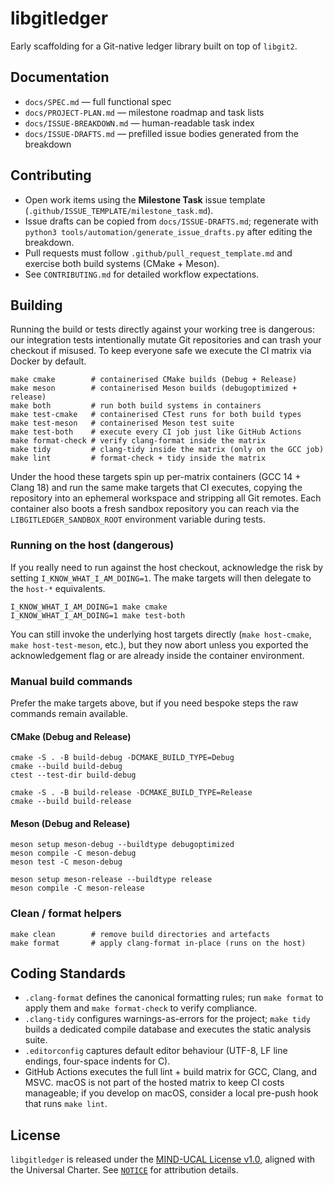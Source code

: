 # libgitledger

Early scaffolding for a Git-native ledger library built on top of `libgit2`.

## Documentation

- `docs/SPEC.md` — full functional spec
- `docs/PROJECT-PLAN.md` — milestone roadmap and task lists
- `docs/ISSUE-BREAKDOWN.md` — human-readable task index
- `docs/ISSUE-DRAFTS.md` — prefilled issue bodies generated from the breakdown

## Contributing

- Open work items using the **Milestone Task** issue template (`.github/ISSUE_TEMPLATE/milestone_task.md`).
- Issue drafts can be copied from `docs/ISSUE-DRAFTS.md`; regenerate with `python3 tools/automation/generate_issue_drafts.py` after editing the breakdown.
- Pull requests must follow `.github/pull_request_template.md` and exercise both build systems (CMake + Meson).
- See `CONTRIBUTING.md` for detailed workflow expectations.

## Building

Running the build or tests directly against your working tree is dangerous: our
integration tests intentionally mutate Git repositories and can trash your
checkout if misused. To keep everyone safe we execute the CI matrix via Docker
by default.

```
make cmake        # containerised CMake builds (Debug + Release)
make meson        # containerised Meson builds (debugoptimized + release)
make both         # run both build systems in containers
make test-cmake   # containerised CTest runs for both build types
make test-meson   # containerised Meson test suite
make test-both    # execute every CI job just like GitHub Actions
make format-check # verify clang-format inside the matrix
make tidy         # clang-tidy inside the matrix (only on the GCC job)
make lint         # format-check + tidy inside the matrix
```

Under the hood these targets spin up per-matrix containers (GCC 14 + Clang 18)
and run the same make targets that CI executes, copying the repository into an
ephemeral workspace and stripping all Git remotes. Each container also boots a
fresh sandbox repository you can reach via the
`LIBGITLEDGER_SANDBOX_ROOT` environment variable during tests.

### Running on the host (dangerous)

If you really need to run against the host checkout, acknowledge the risk by
setting `I_KNOW_WHAT_I_AM_DOING=1`. The make targets will then delegate to the
`host-*` equivalents.

```
I_KNOW_WHAT_I_AM_DOING=1 make cmake
I_KNOW_WHAT_I_AM_DOING=1 make test-both
```

You can still invoke the underlying host targets directly (`make host-cmake`,
`make host-test-meson`, etc.), but they now abort unless you exported the
acknowledgement flag or are already inside the container environment.

### Manual build commands

Prefer the make targets above, but if you need bespoke steps the raw commands
remain available.

#### CMake (Debug and Release)

```
cmake -S . -B build-debug -DCMAKE_BUILD_TYPE=Debug
cmake --build build-debug
ctest --test-dir build-debug

cmake -S . -B build-release -DCMAKE_BUILD_TYPE=Release
cmake --build build-release
```

#### Meson (Debug and Release)

```
meson setup meson-debug --buildtype debugoptimized
meson compile -C meson-debug
meson test -C meson-debug

meson setup meson-release --buildtype release
meson compile -C meson-release
```

### Clean / format helpers

```
make clean        # remove build directories and artefacts
make format       # apply clang-format in-place (runs on the host)
```

## Coding Standards

- `.clang-format` defines the canonical formatting rules; run `make format` to apply them and
  `make format-check` to verify compliance.
- `.clang-tidy` configures warnings-as-errors for the project; `make tidy` builds a dedicated compile
  database and executes the static analysis suite.
- `.editorconfig` captures default editor behaviour (UTF-8, LF line endings, four-space indents for C).
- GitHub Actions executes the full lint + build matrix for GCC, Clang, and MSVC. macOS is not part of the
  hosted matrix to keep CI costs manageable; if you develop on macOS, consider a local pre-push hook that
  runs `make lint`.

## License

`libgitledger` is released under the [MIND-UCAL License v1.0](LICENSE), aligned with the Universal Charter. See [`NOTICE`](NOTICE) for attribution details.

